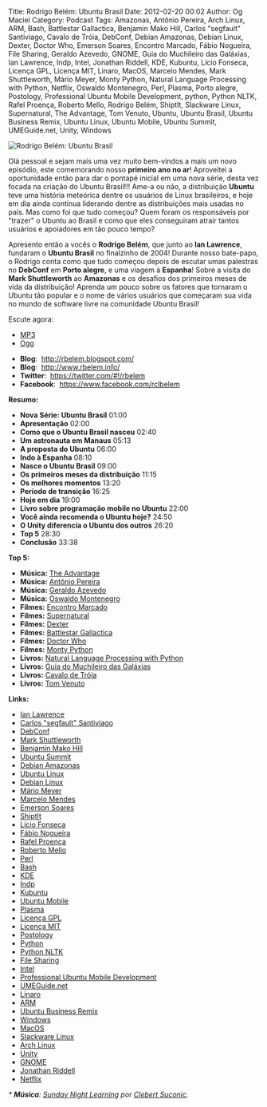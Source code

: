 Title: Rodrigo Belém: Ubuntu Brasil
Date: 2012-02-20 00:02
Author: Og Maciel
Category: Podcast
Tags: Amazonas, Antônio Pereira, Arch Linux, ARM, Bash, Battlestar Gallactica, Benjamin Mako Hill, Carlos "segfault" Santiviago, Cavalo de Tróia, DebConf, Debian Amazonas, Debian Linux, Dexter, Doctor Who, Emerson Soares, Encontro Marcado, Fábio Nogueira, File Sharing, Geraldo Azevedo, GNOME, Guia do Muchileiro das Galáxias, Ian Lawrence, Indp, Intel, Jonathan Riddell, KDE, Kubuntu, Lício Fonseca, Licença GPL, Licença MIT, Linaro, MacOS, Marcelo Mendes, Mark Shuttleworth, Mário Meyer, Monty Python, Natural Language Processing with Python, Netflix, Oswaldo Montenegro, Perl, Plasma, Porto alegre, Postology, Professional Ubuntu Mobile Development, python, Python NLTK, Rafel Proença, Roberto Mello, Rodrigo Belém, ShiptIt, Slackware Linux, Supernatural, The Advantage, Tom Venuto, Ubuntu, Ubuntu Brasil, Ubuntu Business Remix, Ubuntu Linux, Ubuntu Mobile, Ubuntu Summit, UMEGuide.net, Unity, Windows


![Rodrigo Belém: Ubuntu Brasil]({filename}/images/rodrigobelem.png)

Olá pessoal e sejam mais uma vez muito bem-vindos a mais um novo episódio,
este comemorando nosso **primeiro ano no ar**! Aproveitei a oportunidade
então para dar o pontapé inicial em uma nova série, desta vez focada na
criação do Ubuntu Brasil!!! Ame-a ou não, a distribuição **Ubuntu** teve
uma história meteórica dentre os usuários de Linux brasileiros, e hoje
em dia ainda continua liderando dentre as distribuições mais usadas no
país. Mas como foi que tudo começou? Quem foram os responsáveis por
"trazer" o Ubuntu ao Brasil e como que eles conseguiram atrair tantos
usuários e apoiadores em tão pouco tempo?

Apresento então a vocês o **Rodrigo Belém**, que junto ao **Ian
Lawrence**, fundaram o **Ubuntu Brasil** no finalzinho de 2004! Durante
nosso bate-papo, o Rodrigo conta como que tudo começou depois de escutar
umas palestras no **DebConf** em **Porto alegre**, e uma viagem à
**Espanha**! Sobre a visita do **Mark Shuttleworth** ao **Amazonas** e
os desafios dos primeiros meses de vida da distribuição! Aprenda um
pouco sobre os fatores que tornaram o Ubuntu tão popular e o nome de
vários usuários que começaram sua vida no mundo de software livre na
comunidade Ubuntu Brasil!

Escute agora:
* [MP3](http://downloads.ogmaciel.com/castalio-podcast-30.mp3)
* [Ogg](http://downloads.ogmaciel.com/castalio-podcast-30.ogg)

-   **Blog**:  <http://rbelem.blogspot.com/>
-   **Blog**:  <http://www.rbelem.info/>
-   **Twitter**:  <https://twitter.com/#!/rbelem>
-   **Facebook**:  <https://www.facebook.com/rclbelem>

**Resumo:**

-   **Nova Série: Ubuntu Brasil** 01:00
-   **Apresentação** 02:00
-   **Como que o Ubuntu Brasil nasceu** 02:40
-   **Um astronauta em Manaus** 05:13
-   **A proposta do Ubuntu** 06:00
-   **Indo à Espanha** 08:10
-   **Nasce o Ubuntu Brasil** 09:00
-   **Os primeiros meses da distribuição** 11:15
-   **Os melhores momentos** 13:20
-   **Período de transição** 16:25
-   **Hoje em dia** 19:00
-   **Livro sobre programação mobile no Ubuntu** 22:00
-   **Você ainda recomenda o Ubuntu hoje?** 24:50
-   **O Unity diferencia o Ubuntu dos outros** 26:20
-   **Top 5** 28:30
-   **Conclusão** 33:38

**Top 5:**

-   **Música:** [The
    Advantage](http://www.last.fm/search?q=The+Advantage)
-   **Música:** [Antônio
    Pereira](http://www.last.fm/search?q=Antônio+Pereira)
-   **Música:** [Geraldo
    Azevedo](http://www.last.fm/search?q=Geraldo+Azevedo)
-   **Música:** [Oswaldo
    Montenegro](http://www.last.fm/search?q=Oswaldo+Montenegro)
-   **Filmes:** [Encontro
    Marcado](http://www.imdb.com/find?s=all&q=Encontro+Marcado)
-   **Filmes:**
    [Supernatural](http://www.imdb.com/find?s=all&q=Supernatural)
-   **Filmes:** [Dexter](http://www.imdb.com/find?s=all&q=Dexter)
-   **Filmes:** [Battlestar
    Gallactica](http://www.imdb.com/find?s=all&q=Battlestar+Gallactica)
-   **Filmes:** [Doctor
    Who](http://www.imdb.com/find?s=all&q=Doctor+Who)
-   **Filmes:** [Monty
    Python](http://www.imdb.com/find?s=all&q=Monty+Python)
-   **Livros:** [Natural Language Processing with
    Python](http://www.amazon.com/s/ref=nb_sb_noss?url=search-alias%3Dstripbooks&field-keywords=Natural+Language+Processing+with+Python)
-   **Livros:** [Guía do Muchileiro das
    Galáxias](http://www.amazon.com/s/ref=nb_sb_noss?url=search-alias%3Dstripbooks&field-keywords=Guia+do+Muchileiro+das+Galáxias)
-   **Livros:** [Cavalo de
    Tróia](http://www.amazon.com/s/ref=nb_sb_noss?url=search-alias%3Dstripbooks&field-keywords=Cavalo+de+Tróia)
-   **Livros:** [Tom
    Venuto](http://www.amazon.com/s/ref=nb_sb_noss?url=search-alias%3Dstripbooks&field-keywords=Tom+Venuto)

**Links:**

-   [Ian Lawrence](https://duckduckgo.com/?q=Ian+Lawrence)
-   [Carlos "segfault" Santiviago](https://duckduckgo.com/?q=Carlos+)
-   [DebConf](https://duckduckgo.com/?q=DebConf)
-   [Mark Shuttleworth](https://duckduckgo.com/?q=Mark+Shuttleworth)
-   [Benjamin Mako Hill](https://duckduckgo.com/?q=Benjamin+Mako+Hill)
-   [Ubuntu Summit](https://duckduckgo.com/?q=Ubuntu+Summit)
-   [Debian Amazonas](https://duckduckgo.com/?q=Debian+Amazonas)
-   [Ubuntu Linux](https://duckduckgo.com/?q=Ubuntu+Linux)
-   [Debian Linux](https://duckduckgo.com/?q=Debian+Linux)
-   [Mário Meyer](https://duckduckgo.com/?q=Mário+Meyer)
-   [Marcelo Mendes](https://duckduckgo.com/?q=Marcelo+Mendes)
-   [Emerson Soares](https://duckduckgo.com/?q=Emerson+Soares)
-   [ShiptIt](https://duckduckgo.com/?q=ShiptIt)
-   [Lício Fonseca](https://duckduckgo.com/?q=Lício+Fonseca)
-   [Fábio Nogueira](https://duckduckgo.com/?q=Fábio+Nogueira)
-   [Rafel Proença](https://duckduckgo.com/?q=Rafel+Proença)
-   [Roberto Mello](https://duckduckgo.com/?q=Roberto+Mello)
-   [Perl](https://duckduckgo.com/?q=Perl)
-   [Bash](https://duckduckgo.com/?q=Bash)
-   [KDE](https://duckduckgo.com/?q=KDE)
-   [Indp](https://duckduckgo.com/?q=Indp)
-   [Kubuntu](https://duckduckgo.com/?q=Kubuntu)
-   [Ubuntu Mobile](https://duckduckgo.com/?q=Ubuntu+Mobile)
-   [Plasma](https://duckduckgo.com/?q=Plasma)
-   [Licença GPL](https://duckduckgo.com/?q=Licença+GPL)
-   [Licença MIT](https://duckduckgo.com/?q=Licença+MIT)
-   [Postology](https://duckduckgo.com/?q=Postology)
-   [Python](https://duckduckgo.com/?q=Python)
-   [Python NLTK](https://duckduckgo.com/?q=Python+NLTK)
-   [File Sharing](https://duckduckgo.com/?q=File+Sharing)
-   [Intel](https://duckduckgo.com/?q=Intel)
-   [Professional Ubuntu Mobile
    Development](https://duckduckgo.com/?q=Professional+Ubuntu+Mobile+Development)
-   [UMEGuide.net](https://duckduckgo.com/?q=UMEGuide.net)
-   [Linaro](https://duckduckgo.com/?q=Linaro)
-   [ARM](https://duckduckgo.com/?q=ARM)
-   [Ubuntu Business
    Remix](https://duckduckgo.com/?q=Ubuntu+Business+Remix)
-   [Windows](https://duckduckgo.com/?q=Windows)
-   [MacOS](https://duckduckgo.com/?q=MacOS)
-   [Slackware Linux](https://duckduckgo.com/?q=Slackware+Linux)
-   [Arch Linux](https://duckduckgo.com/?q=Arch+Linux)
-   [Unity](https://duckduckgo.com/?q=Unity)
-   [GNOME](https://duckduckgo.com/?q=GNOME)
-   [Jonathan Riddell](https://duckduckgo.com/?q=Jonathan+Riddell)
-   [Netflix](https://duckduckgo.com/?q=Netflix)

*\* **Música**: [Sunday Night
Learning](http://soundcloud.com/clebertsuconic/sunday-night-lerning "http://soundcloud.com/clebertsuconic/sunday-night-lerning")
por [Clebert
Suconic](http://soundcloud.com/clebertsuconic "http://soundcloud.com/clebertsuconic").*

